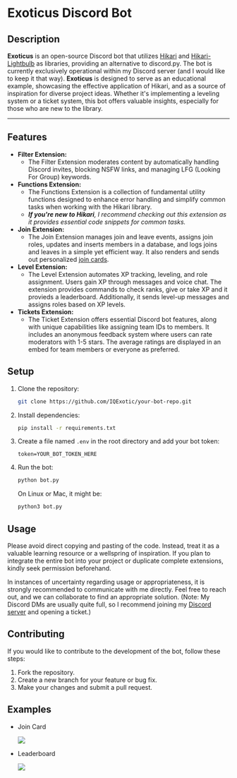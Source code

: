 # Exoticus Discord Bot

## Description
**Exoticus** is an open-source Discord bot that utilizes [Hikari](https://docs.hikari-py.dev/en/latest/) and [Hikari-Lightbulb](https://hikari-lightbulb.readthedocs.io/en/latest/getting-started.html) as libraries, providing an alternative to discord.py. The bot is currently exclusively operational within my Discord server (and I would like to keep it that way). **Exoticus** is designed to serve as an educational example, showcasing the effective application of Hikari, and as a source of inspiration for diverse project ideas. Whether it's implementing a leveling system or a ticket system, this bot offers valuable insights, especially for those who are new to the library.

---

## Features

- **Filter Extension:**
  - The Filter Extension moderates content by automatically handling Discord invites, blocking NSFW links, and managing LFG (Looking For Group) keywords.
- **Functions Extension:**
  - The Functions Extension is a collection of fundamental utility functions designed to enhance error handling and simplify common tasks when working with the Hikari library.
  - ***If you're new to Hikari**, I recommend checking out this extension as it provides essential code snippets for common tasks.*
- **Join Extension:**
  - The Join Extension manages join and leave events, assigns join roles, updates and inserts members in a database, and logs joins and leaves in a simple yet efficient way. It also renders and sends out personalized [join cards](https://i.imgur.com/2AeUrOT.png).
- **Level Extension:**
  - The Level Extension automates XP tracking, leveling, and role assignment. Users gain XP through messages and voice chat. The extension provides commands to check ranks, give or take XP and it provieds a leaderboard. Additionally, it sends level-up messages and assigns roles based on XP levels.
- **Tickets Extension:**
  - The Ticket Extension offers essential Discord bot features, along with unique capabilities like assigning team IDs to members. It includes an anonymous feedback system where users can rate moderators with 1-5 stars. The average ratings are displayed in an embed for team members or everyone as preferred.

## Setup

1. Clone the repository:

   ```bash
   git clone https://github.com/IQExotic/your-bot-repo.git
   ```

2. Install dependencies:

   ```bash
   pip install -r requirements.txt
   ```

3. Create a file named `.env` in the root directory and add your bot token:

   ```
   token=YOUR_BOT_TOKEN_HERE
   ```

4. Run the bot:

   ```bash
   python bot.py
   ```
   On Linux or Mac, it might be:
   ```bash
   python3 bot.py
   ```

## Usage

Please avoid direct copying and pasting of the code. Instead, treat it as a valuable learning resource or a wellspring of inspiration. If you plan to integrate the entire bot into your project or duplicate complete extensions, kindly seek permission beforehand.

In instances of uncertainty regarding usage or appropriateness, it is strongly recommended to communicate with me directly. Feel free to reach out, and we can collaborate to find an appropriate solution. (Note: My Discord DMs are usually quite full, so I recommend joining my [Discord server](https://discord.gg/7kqsMgNURY) and opening a ticket.)

## Contributing

If you would like to contribute to the development of the bot, follow these steps:

1. Fork the repository.
2. Create a new branch for your feature or bug fix.
3. Make your changes and submit a pull request.


## Examples
- Join Card

  ![](https://i.imgur.com/2AeUrOT.png)

- Leaderboard

  
  ![](https://i.imgur.com/cb7IMHk.png)


